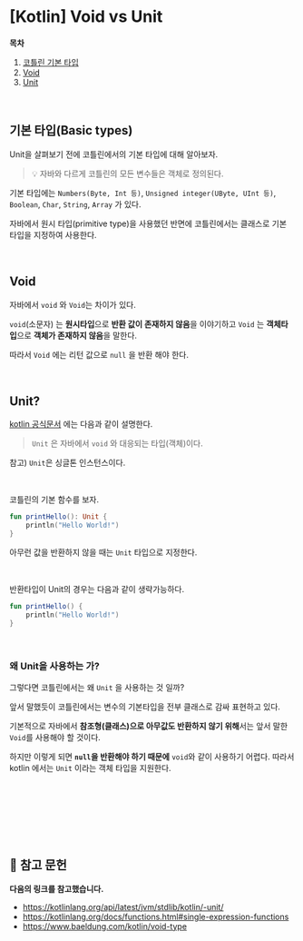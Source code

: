 # [Kotlin] Void vs Unit

**목차**

1. [코틀린 기본 타입](#기본-타입basic-types)
2. [Void](#void)
3. [Unit](#unit)

<br/> 

## 기본 타입(Basic types)

Unit을 살펴보기 전에 코틀린에서의 기본 타입에 대해 알아보자.

> 💡 자바와 다르게 코틀린의 모든 변수들은 객체로 정의된다.

기본 타입에는 `Numbers(Byte, Int 등)`, `Unsigned integer(UByte, UInt 등)`, `Boolean`, `Char`, `String`, `Array` 가 있다.

자바에서 원시 타입(primitive type)을 사용했던 반면에 코틀린에서는 클래스로 기본 타입을 지정하여 사용한다.

<br/>

## Void

자바에서 `void` 와 `Void`는 차이가 있다.

`void`(소문자) 는 **원시타입**으로 **반환 값이 존재하지 않음**을 이야기하고 `Void` 는 **객체타입**으로 **객체가 존재하지 않음**을 말한다.

따라서 `Void` 에는 리턴 값으로 `null` 을 반환 해야 한다.

<br/>
 
## Unit?

[kotlin 공식문서](https://kotlinlang.org/api/latest/jvm/stdlib/kotlin/-unit/) 에는 다음과 같이 설명한다.

> `Unit` 은 자바에서 `void` 와 대응되는 타입(객체)이다.

참고) `Unit`은 싱글톤 인스턴스이다.

<br/>

코틀린의 기본 함수를 보자.

```kotlin
fun printHello(): Unit {
    println("Hello World!")
}
```

아무런 값을 반환하지 않을 때는 `Unit` 타입으로 지정한다.

<br/>

반환타입이 Unit의 경우는 다음과 같이 생략가능하다.

```kotlin
fun printHello() {
    println("Hello World!")
}
```

<br/>

### 왜 Unit을 사용하는 가?

그렇다면 코틀린에서는 왜 `Unit` 을 사용하는 것 일까?

앞서 말했듯이 코틀린에서는 변수의 기본타입을 전부 클래스로 감싸 표현하고 있다.

기본적으로 자바에서 **참조형(클래스)으로 아무값도 반환하지 않기 위해**서는 앞서 말한 `Void`를 사용해야 할 것이다.

하지만 이렇게 되면 **`null`을 반환해야 하기 때문에** `void`와 같이 사용하기 어렵다. 따라서 kotlin 에서는 `Unit` 이라는 객체 타입을 지원한다.

<br/>
<br/>
<br/>
<br/>
<br/>
<br/>

## 📕 참고 문헌

**다음의 링크를 참고했습니다.**

- https://kotlinlang.org/api/latest/jvm/stdlib/kotlin/-unit/
- https://kotlinlang.org/docs/functions.html#single-expression-functions
- https://www.baeldung.com/kotlin/void-type
